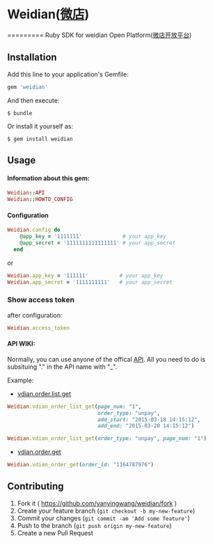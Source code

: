 # Weidian([微店](http://weidian.com/))
=========
Ruby SDK for weidian Open Platform([微店开放平台](http://open.weidian.com/))

## Installation
Add this line to your application's Gemfile:
```ruby
gem 'weidian'
```

And then execute:
```shell
$ bundle
```

Or install it yourself as:
```shell
$ gem install weidian
```

## Usage
#### Information about this gem:
```ruby
Weidian::API
Weidian::HOWTO_CONFIG
```

#### Configuration
```ruby
Weidian.config do
    @app_key = '1111111'             # your app_key
    @app_secret = '1111111111111111' # your app_secret
  end
```
or
```ruby
Weidian.app_key = '111111'          # your app_key
Weidian.app_secret = '1111111111'   # your app_secret
```

### Show access token
after configuration:
```ruby
Weidian.access_token
```

#### API WIKI:
Normally, you can use anyone of the offical [API]("http://wiki.open.weidian.com/index.php?title=%E9%A6%96%E9%A1%B5").
All you need to do is subsituing "." in the API name with "_".

Example:
* [vdian.order.list.get](http://wiki.open.weidian.com/index.php?title=%E8%8E%B7%E5%8F%96%E8%AE%A2%E5%8D%95%E5%88%97%E8%A1%A8)
```ruby
Weidian.vdian_order_list_get(page_num: "1",
                             order_type: "unpay",
                             add_start: "2015-03-18 14:15:12",
                             add_end: "2015-03-20 14:15:12")

Weidian.vdian_order_list_get(order_type: "unpay", page_num: "1")
```

* [vdian.order.get]("http://wiki.open.weidian.com/index.php?title=%E8%8E%B7%E5%8F%96%E8%AE%A2%E5%8D%95%E5%88%97%E8%A1%A8")
```ruby
Weidian.vdian_order_get(order_id: "1164787976")
```

## Contributing
1. Fork it ( https://github.com/yanyingwang/weidian/fork )
2. Create your feature branch (`git checkout -b my-new-feature`)
3. Commit your changes (`git commit -am 'Add some feature'`)
4. Push to the branch (`git push origin my-new-feature`)
5. Create a new Pull Request

